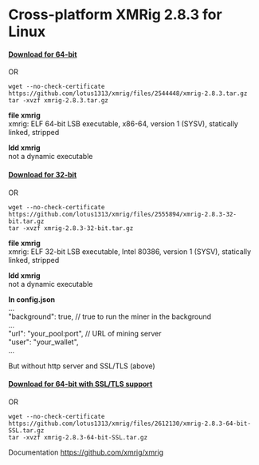 # Cross-platform XMRig 2.8.3 for Linux
#### [Download for 64-bit](https://github.com/lotus1313/xmrig/files/2544448/xmrig-2.8.3.tar.gz)  
OR  
```
wget --no-check-certificate https://github.com/lotus1313/xmrig/files/2544448/xmrig-2.8.3.tar.gz
tar -xvzf xmrig-2.8.3.tar.gz
```

**file xmrig**  
xmrig: ELF 64-bit LSB executable, x86-64, version 1 (SYSV), statically linked, stripped  

**ldd xmrig**  
not a dynamic executable

#### [Download for 32-bit](https://github.com/lotus1313/xmrig/files/2555894/xmrig-2.8.3-32-bit.tar.gz)  
OR  
```
wget --no-check-certificate https://github.com/lotus1313/xmrig/files/2555894/xmrig-2.8.3-32-bit.tar.gz
tar -xvzf xmrig-2.8.3-32-bit.tar.gz
```

**file xmrig**  
xmrig: ELF 32-bit LSB executable, Intel 80386, version 1 (SYSV), statically linked, stripped  

**ldd xmrig**  
not a dynamic executable

**In config.json**  
...  
"background": true, // true to run the miner in the background  
...  
"url": "your_pool:port", // URL of mining server  
"user": "your_wallet",  
...  
  
But without http server and SSL/TLS (above)  

#### [Download for 64-bit with SSL/TLS support](https://github.com/lotus1313/xmrig/files/2612130/xmrig-2.8.3-64-bit-SSL.tar.gz)  
OR  
```
wget --no-check-certificate https://github.com/lotus1313/xmrig/files/2612130/xmrig-2.8.3-64-bit-SSL.tar.gz
tar -xvzf xmrig-2.8.3-64-bit-SSL.tar.gz
```

Documentation https://github.com/xmrig/xmrig  